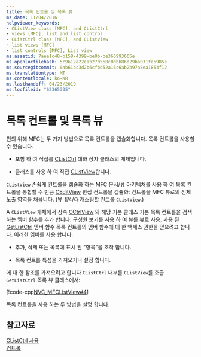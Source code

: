 ```yaml
---
title: 목록 컨트롤 및 목록 뷰
ms.date: 11/04/2016
helpviewer_keywords:
- CListView class [MFC], and CListCtrl
- views [MFC], list and list control
- CListCtrl class [MFC], and CListView
- list views [MFC]
- list controls [MFC], List view
ms.assetid: 7aee1c48-b158-4399-be0b-be366993665e
ms.openlocfilehash: 5c9612a22eab27d568c0dbb86d29ba031fe5985e
ms.sourcegitcommit: 0ab61bc3d2b6cfbd52a16c6ab2b97a8ea1864f12
ms.translationtype: MT
ms.contentlocale: ko-KR
ms.lasthandoff: 04/23/2019
ms.locfileid: "62365335"
---
```

# <a name="list-control-and-list-view"></a>목록 컨트롤 및 목록 뷰

편의 위해 MFC는 두 가지 방법으로 목록 컨트롤을 캡슐화합니다. 목록 컨트롤을 사용할 수 있습니다.

- 포함 하 여 직접를 [CListCtrl](../mfc/reference/clistctrl-class.md) 대화 상자 클래스의 개체입니다.

- 클래스를 사용 하 여 직접 [CListView](../mfc/reference/clistview-class.md)합니다.

`CListView` 손쉽게 컨트롤을 캡슐화 하는 MFC 문서/뷰 아키텍처를 사용 하 여 목록 컨트롤을 통합할 수 만큼 [CEditView](../mfc/reference/ceditview-class.md) 편집 컨트롤을 캡슐화: 컨트롤을 MFC 뷰로의 전체 노출 영역을 채웁니다. (뷰 *됩니다* 캐스팅할 컨트롤 `CListView`.)

A `CListView` 개체에서 상속 [CCtrlView](../mfc/reference/cctrlview-class.md) 와 해당 기본 클래스 기본 목록 컨트롤을 검색 하는 멤버 함수를 추가 합니다. 구성원 보기를 사용 하 여 뷰를 뷰로 사용. 사용 된 [GetListCtrl](../mfc/reference/clistview-class.md#getlistctrl) 멤버 함수 목록 컨트롤의 멤버 함수에 대 한 액세스 권한을 얻으려고 합니다. 이러한 멤버를 사용 합니다.

- 추가, 삭제 또는 목록에 표시 된 "항목"을 조작 합니다.

- 목록 컨트롤 특성을 가져오거나 설정 합니다.

에 대 한 참조를 가져오려고 합니다 `CListCtrl` 내부를 `CListView`를 호출 `GetListCtrl` 목록 뷰 클래스에서:

[!code-cpp[NVC_MFCListView#4](../atl/reference/codesnippet/cpp/list-control-and-list-view_1.cpp)]

목록 컨트롤을 사용 하는 두 방법을 설명 합니다.

## <a name="see-also"></a>참고자료

[CListCtrl 사용](../mfc/using-clistctrl.md)<br/>
[컨트롤](../mfc/controls-mfc.md)
